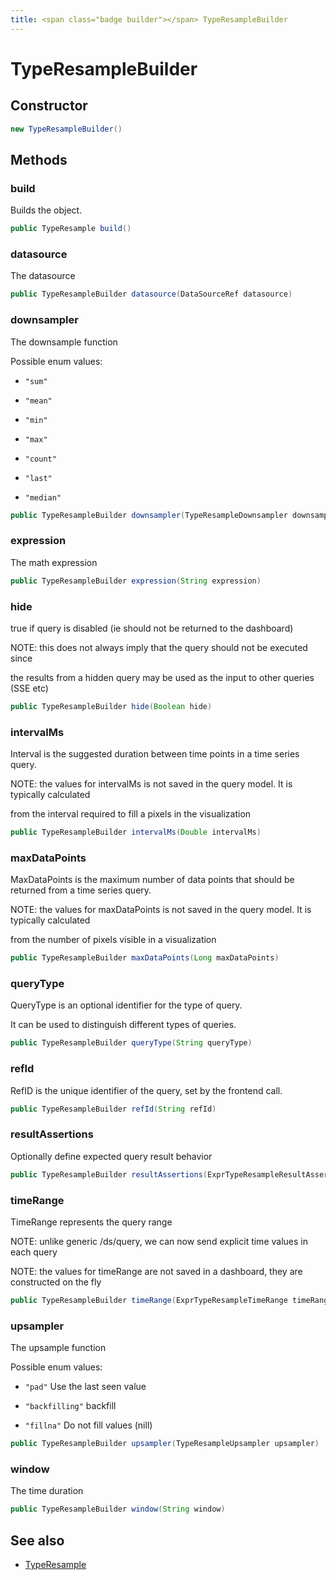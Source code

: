 ```yaml
---
title: <span class="badge builder"></span> TypeResampleBuilder
---
```

# <span class="badge builder"></span> TypeResampleBuilder

## Constructor

```java
new TypeResampleBuilder()
```
## Methods

### <span class="badge object-method"></span> build

Builds the object.

```java
public TypeResample build()
```

### <span class="badge object-method"></span> datasource

The datasource

```java
public TypeResampleBuilder datasource(DataSourceRef datasource)
```

### <span class="badge object-method"></span> downsampler

The downsample function

Possible enum values:

 - `"sum"` 

 - `"mean"` 

 - `"min"` 

 - `"max"` 

 - `"count"` 

 - `"last"` 

 - `"median"` 

```java
public TypeResampleBuilder downsampler(TypeResampleDownsampler downsampler)
```

### <span class="badge object-method"></span> expression

The math expression

```java
public TypeResampleBuilder expression(String expression)
```

### <span class="badge object-method"></span> hide

true if query is disabled (ie should not be returned to the dashboard)

NOTE: this does not always imply that the query should not be executed since

the results from a hidden query may be used as the input to other queries (SSE etc)

```java
public TypeResampleBuilder hide(Boolean hide)
```

### <span class="badge object-method"></span> intervalMs

Interval is the suggested duration between time points in a time series query.

NOTE: the values for intervalMs is not saved in the query model.  It is typically calculated

from the interval required to fill a pixels in the visualization

```java
public TypeResampleBuilder intervalMs(Double intervalMs)
```

### <span class="badge object-method"></span> maxDataPoints

MaxDataPoints is the maximum number of data points that should be returned from a time series query.

NOTE: the values for maxDataPoints is not saved in the query model.  It is typically calculated

from the number of pixels visible in a visualization

```java
public TypeResampleBuilder maxDataPoints(Long maxDataPoints)
```

### <span class="badge object-method"></span> queryType

QueryType is an optional identifier for the type of query.

It can be used to distinguish different types of queries.

```java
public TypeResampleBuilder queryType(String queryType)
```

### <span class="badge object-method"></span> refId

RefID is the unique identifier of the query, set by the frontend call.

```java
public TypeResampleBuilder refId(String refId)
```

### <span class="badge object-method"></span> resultAssertions

Optionally define expected query result behavior

```java
public TypeResampleBuilder resultAssertions(ExprTypeResampleResultAssertions resultAssertions)
```

### <span class="badge object-method"></span> timeRange

TimeRange represents the query range

NOTE: unlike generic /ds/query, we can now send explicit time values in each query

NOTE: the values for timeRange are not saved in a dashboard, they are constructed on the fly

```java
public TypeResampleBuilder timeRange(ExprTypeResampleTimeRange timeRange)
```

### <span class="badge object-method"></span> upsampler

The upsample function

Possible enum values:

 - `"pad"` Use the last seen value

 - `"backfilling"` backfill

 - `"fillna"` Do not fill values (nill)

```java
public TypeResampleBuilder upsampler(TypeResampleUpsampler upsampler)
```

### <span class="badge object-method"></span> window

The time duration

```java
public TypeResampleBuilder window(String window)
```

## See also

 * <span class="badge object-type-class"></span> [TypeResample](./object-TypeResample.md)
